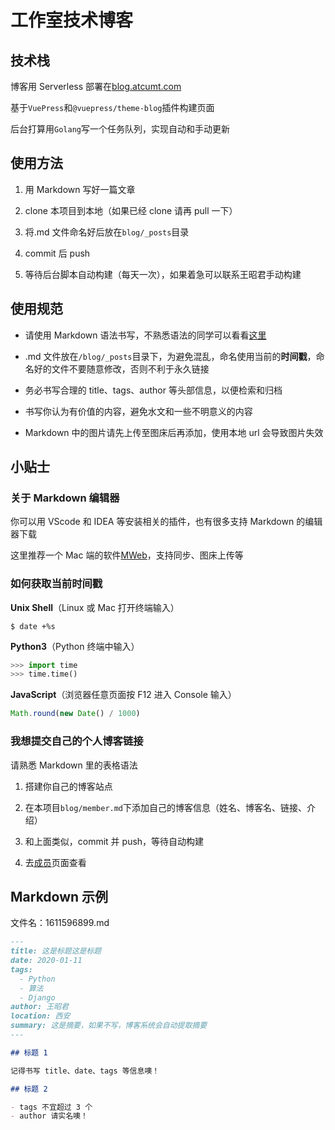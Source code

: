 # 工作室技术博客

## 技术栈

博客用 Serverless 部署在[blog.atcumt.com](https://blog.atcumt.com)

基于`VuePress`和`@vuepress/theme-blog`插件构建页面

后台打算用`Golang`写一个任务队列，实现自动和手动更新

## 使用方法

1. 用 Markdown 写好一篇文章

2. clone 本项目到本地（如果已经 clone 请再 pull 一下）

3. 将.md 文件命名好后放在`blog/_posts`目录

4. commit 后 push

5. 等待后台脚本自动构建（每天一次），如果着急可以联系王昭君手动构建

## 使用规范

- 请使用 Markdown 语法书写，不熟悉语法的同学可以看看[这里](https://www.runoob.com/markdown/md-tutorial.html)

- .md 文件放在`/blog/_posts`目录下，为避免混乱，命名使用当前的**时间戳**，命名好的文件不要随意修改，否则不利于永久链接

- 务必书写合理的 title、tags、author 等头部信息，以便检索和归档

- 书写你认为有价值的内容，避免水文和一些不明意义的内容

- Markdown 中的图片请先上传至图床后再添加，使用本地 url 会导致图片失效

## 小贴士

### 关于 Markdown 编辑器

你可以用 VScode 和 IDEA 等安装相关的插件，也有很多支持 Markdown 的编辑器下载

这里推荐一个 Mac 端的软件[MWeb](https://www.zhinin.com/mweb-mac.html)，支持同步、图床上传等

### 如何获取当前时间戳

**Unix Shell**（Linux 或 Mac 打开终端输入）

```shell
$ date +%s
```

**Python3**（Python 终端中输入）

```python
>>> import time
>>> time.time()
```

**JavaScript**（浏览器任意页面按 F12 进入 Console 输入）

```javascript
Math.round(new Date() / 1000)
```

### 我想提交自己的个人博客链接

请熟悉 Markdown 里的表格语法

1. 搭建你自己的博客站点

2. 在本项目`blog/member.md`下添加自己的博客信息（姓名、博客名、链接、介绍）

3. 和上面类似，commit 并 push，等待自动构建

4. 去[成员](https://blog.atcumt.com/member.html)页面查看

## Markdown 示例

文件名：1611596899.md

```markdown
---
title: 这是标题这是标题
date: 2020-01-11
tags:
  - Python
  - 算法
  - Django
author: 王昭君
location: 西安
summary: 这是摘要，如果不写，博客系统会自动提取摘要
---

## 标题 1

记得书写 title、date、tags 等信息噢！

## 标题 2

- tags 不宜超过 3 个
- author 请实名噢！
```

